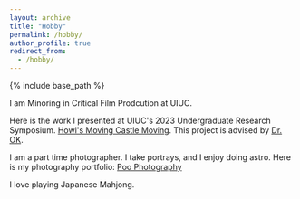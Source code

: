 ```yaml
---
layout: archive
title: "Hobby"
permalink: /hobby/
author_profile: true
redirect_from: 
  - /hobby/
---
```


{% include base_path %}

I am Minoring in Critical Film Prodcution at UIUC. 

Here is the work I presented at UIUC's 2023 Undergraduate Research Symposium. [Howl's Moving Castle Moving](https://youtu.be/StPev5OnTlI). This project is advised by [Dr. OK](http://jennyok.com/).

I am a part time photographer. I take portrays, and I enjoy doing astro. Here is my photography portfolio: [Poo Photography](https://sites.google.com/view/poophotography/portrait-portfolio%E5%AE%A2%E5%8D%95%E5%B1%95%E7%A4%BA)

I love playing Japanese Mahjong.